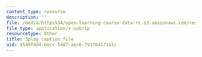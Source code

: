 ```yaml
---
content_type: resource
description: ''
file: /media/https%3A/open-learning-course-data-rc.s3.amazonaws.com/res-ll-005-mathematics-of-big-data-and-machine-learning-january-iap-2020/4549fdd46ecc5487aec6791764171a1c_0cmj5TfFCLY.vtt
file_type: application/x-subrip
resourcetype: Other
title: 3play caption file
uid: 4549fdd4-6ecc-5487-aec6-791764171a1c
---
```

